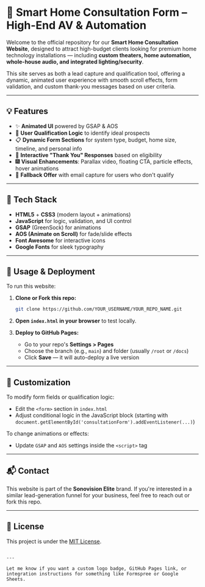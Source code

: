 # 🏡 Smart Home Consultation Form – High-End AV & Automation

Welcome to the official repository for our **Smart Home Consultation Website**, designed to attract high-budget clients looking for premium home technology installations — including **custom theaters, home automation, whole-house audio, and integrated lighting/security**.

This site serves as both a lead capture and qualification tool, offering a dynamic, animated user experience with smooth scroll effects, form validation, and custom thank-you messages based on user criteria.

---

## 💡 Features

- ✨ **Animated UI** powered by GSAP & AOS
- 🎯 **User Qualification Logic** to identify ideal prospects
- 📋 **Dynamic Form Sections** for system type, budget, home size, timeline, and personal info
- 🔄 **Interactive "Thank You" Responses** based on eligibility
- 🎆 **Visual Enhancements**: Parallax video, floating CTA, particle effects, hover animations
- 📧 **Fallback Offer** with email capture for users who don't qualify

---

## 🔧 Tech Stack

- **HTML5** + **CSS3** (modern layout + animations)
- **JavaScript** for logic, validation, and UI control
- **GSAP** (GreenSock) for animations
- **AOS (Animate on Scroll)** for fade/slide effects
- **Font Awesome** for interactive icons
- **Google Fonts** for sleek typography

---

## 🚀 Usage & Deployment

To run this website:

1. **Clone or Fork this repo:**
   ```bash
   git clone https://github.com/YOUR_USERNAME/YOUR_REPO_NAME.git
   ```

2. **Open `index.html` in your browser** to test locally.

3. **Deploy to GitHub Pages:**
   - Go to your repo's **Settings > Pages**
   - Choose the branch (e.g., `main`) and folder (usually `/root` or `/docs`)
   - Click **Save** — it will auto-deploy a live version

---

## 📝 Customization

To modify form fields or qualification logic:
- Edit the `<form>` section in `index.html`
- Adjust conditional logic in the JavaScript block (starting with `document.getElementById('consultationForm').addEventListener(...)`)

To change animations or effects:
- Update `GSAP` and `AOS` settings inside the `<script>` tag

---

## 📬 Contact

This website is part of the **Sonovision Elite** brand. If you're interested in a similar lead-generation funnel for your business, feel free to reach out or fork this repo.

---

## 📄 License

This project is under the [MIT License](LICENSE).
```

---

Let me know if you want a custom logo badge, GitHub Pages link, or integration instructions for something like Formspree or Google Sheets.
